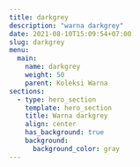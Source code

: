 ```yaml
---
title: darkgrey
description: "warna darkgrey"
date: 2021-08-10T15:09:54+07:00
slug: darkgrey
menu:
  main:
    name: darkgrey
    weight: 50
    parent: Koleksi Warna
sections:
  - type: hero_section
    template: hero_section
    title: Warna darkgrey
    align: center
    has_background: true
    background:
      background_color: gray
---
```


